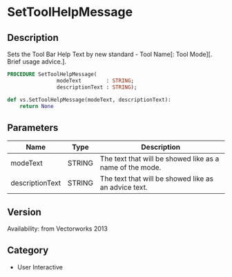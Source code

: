 # SetToolHelpMessage

## Description
Sets the Tool Bar Help Text by new standard - Tool Name[: Tool Mode][. Brief usage advice.].

```pascal
PROCEDURE SetToolHelpMessage(
				modeText        : STRING;
				descriptionText : STRING);
```

```python
def vs.SetToolHelpMessage(modeText, descriptionText):
    return None
```

## Parameters
|Name|Type|Description|
|---|---|---|
|modeText|STRING|The text that will be showed like as a name of the mode.|
|descriptionText|STRING|The text that will be showed like as an advice text.|

## Version
Availability: from Vectorworks 2013

## Category
* User Interactive

